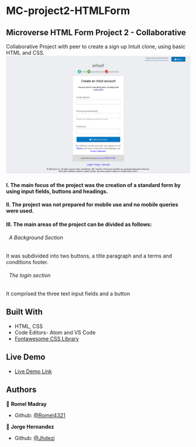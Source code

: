 # MC-project2-HTMLForm
## Microverse HTML Form Project 2 - Collaborative
Collaborative Project with peer to create a sign up Intuit clone, using basic HTML and CSS.
![screenshot](images/screenshot.png)

#### I. The main focus of the project was the creation of a standard form by using input fields, buttons and headings.

#### II. The project was not prepared for mobile use and no mobile queries were used.

#### III. The main areas of the project can be divided as follows:

  ###### &nbsp; A Background Section
  It was subdivided into two buttons, a title paragraph and a terms and conditions footer.

  ###### &nbsp; The login section
  It comprised the three text input fields and a button


## Built With

- HTML, CSS
- Code Editors- Atom and VS Code
- [Fontawesome CSS Library](https://fontawesome.com/)

## Live Demo

- [Live Demo Link](https://rawcdn.githack.com/Jhdezj/MC-project2-HTMLForm/9918f2930952eebc5fb308f88cf61115959c289c/index.html)


## Authors

👤 **Romel Madray**

- Github: [@Romel4321](https://github.com/Romel4321)

👤 **Jorge Hernandez**

- Github: [@Jhdezj](https://github.com/Jhdezj)
